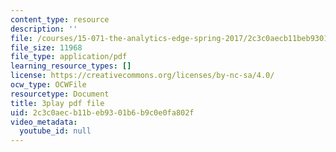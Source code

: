 ```yaml
---
content_type: resource
description: ''
file: /courses/15-071-the-analytics-edge-spring-2017/2c3c0aecb11beb9301b6b9c0e0fa802f_4bsc1II5KK0.pdf
file_size: 11968
file_type: application/pdf
learning_resource_types: []
license: https://creativecommons.org/licenses/by-nc-sa/4.0/
ocw_type: OCWFile
resourcetype: Document
title: 3play pdf file
uid: 2c3c0aec-b11b-eb93-01b6-b9c0e0fa802f
video_metadata:
  youtube_id: null
---
```

